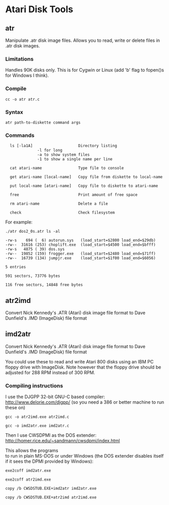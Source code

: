 # Atari Disk Tools

## atr

Manipulate .atr disk image files.  Allows you to read, write or
delete files in .atr disk images.

### Limitations

Handles 90K disks only.  This is for Cygwin or Linux (add 'b' flag to
fopen()s for Windows I think).

### Compile

	cc -o atr atr.c

### Syntax

	atr path-to-diskette command args

### Commands

      ls [-la1A]                    Directory listing
                  -l for long
                  -a to show system files
                  -1 to show a single name per line

      cat atari-name                Type file to console

      get atari-name [local-name]   Copy file from diskette to local-name

      put local-name [atari-name]   Copy file to diskette to atari-name

      free                          Print amount of free space

      rm atari-name                 Delete a file

      check                         Check filesystem


For example:

	./atr dos2_0s.atr ls -al

	-rw-s    694 (  6) autorun.sys   (load_start=$2800 load_end=$29db)
	-rw--  31616 (253) choplift.exe  (load_start=$4500 load_end=$bfff)
	-rw-s   4875 ( 39) dos.sys      
	-rw--  19852 (159) frogger.exe   (load_start=$2480 load_end=$71ff)
	-rw--  16739 (134) jumpjr.exe    (load_start=$1f00 load_end=$6056)

	5 entries

	591 sectors, 73776 bytes

	116 free sectors, 14848 free bytes


## atr2imd

Convert Nick Kennedy's .ATR (Atari) disk image file format to
Dave Dunfield's .IMD (ImageDisk) file format


## imd2atr

Convert Nick Kennedy's .ATR (Atari) disk image file format to
Dave Dunfield's .IMD (ImageDisk) file format


You could use these to read and write Atari 800 disks using an IBM PC floppy
drive with ImageDisk.  Note however that the floppy drive should be adjusted
for 288 RPM instead of 300 RPM.


### Compiling instructions

I use the DJGPP 32-bit GNU-C based compiler: http://www.delorie.com/djgpp/
(so you need a 386 or better machine to run these on)

	gcc -o atr2imd.exe atr2imd.c

	gcc -o imd2atr.exe imd2atr.c

Then I use CWSDPMI as the DOS extender: http://homer.rice.edu/~sandmann/cwsdpmi/index.html

This allows the programs<br>to run in plain MS-DOS or under Windows (the DOS
extender disables itself if it sees the DPMI provided by Windows):

	exe2coff imd2atr.exe

	exe2coff atr2imd.exe

	copy /b CWSDSTUB.EXE+imd2atr imd2atr.exe

	copy /b CWSDSTUB.EXE+atr2imd atr2imd.exe

